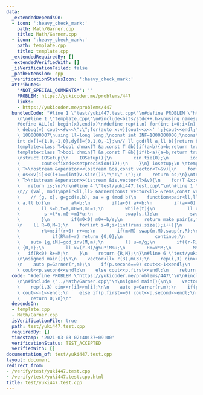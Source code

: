 ```yaml
---
data:
  _extendedDependsOn:
  - icon: ':heavy_check_mark:'
    path: Math/Garner.cpp
    title: Math/Garner.cpp
  - icon: ':heavy_check_mark:'
    path: template.cpp
    title: template.cpp
  _extendedRequiredBy: []
  _extendedVerifiedWith: []
  _isVerificationFailed: false
  _pathExtension: cpp
  _verificationStatusIcon: ':heavy_check_mark:'
  attributes:
    '*NOT_SPECIAL_COMMENTS*': ''
    PROBLEM: https://yukicoder.me/problems/447
    links:
    - https://yukicoder.me/problems/447
  bundledCode: "#line 1 \"test/yuki447.test.cpp\"\n#define PROBLEM \"https://yukicoder.me/problems/447\"\
    \n\n#line 1 \"template.cpp\"\n#include<bits/stdc++.h>\nusing namespace std;\n\
    #define ALL(x) begin(x),end(x)\n#define rep(i,n) for(int i=0;i<(n);i++)\n#define\
    \ debug(v) cout<<#v<<\":\";for(auto x:v){cout<<x<<' ';}cout<<endl;\n#define mod\
    \ 1000000007\nusing ll=long long;\nconst int INF=1000000000;\nconst ll LINF=1001002003004005006ll;\n\
    int dx[]={1,0,-1,0},dy[]={0,1,0,-1};\n// ll gcd(ll a,ll b){return b?gcd(b,a%b):a;}\n\
    template<class T>bool chmax(T &a,const T &b){if(a<b){a=b;return true;}return false;}\n\
    template<class T>bool chmin(T &a,const T &b){if(b<a){a=b;return true;}return false;}\n\
    \nstruct IOSetup{\n    IOSetup(){\n        cin.tie(0);\n        ios::sync_with_stdio(0);\n\
    \        cout<<fixed<<setprecision(12);\n    }\n} iosetup;\n \ntemplate<typename\
    \ T>\nostream &operator<<(ostream &os,const vector<T>&v){\n    for(int i=0;i<(int)v.size();i++)\
    \ os<<v[i]<<(i+1==(int)v.size()?\"\":\" \");\n    return os;\n}\ntemplate<typename\
    \ T>\nistream &operator>>(istream &is,vector<T>&v){\n    for(T &x:v)is>>x;\n \
    \   return is;\n}\n\n#line 4 \"test/yuki447.test.cpp\"\n\n#line 1 \"Math/Garner.cpp\"\
    \n// (val, mod)\npair<ll,ll> Garner(const vector<ll> &rems,const vector<ll> &mods){\n\
    \    // {g, x}, g=gcd(a,b), xa = g (mod b)\n    function<pair<ll,ll>(ll,ll)> gcd_inv=[](ll\
    \ a,ll b){\n        a%=b;\n        if(a<0) a+=b;\n        if(a==0) return make_pair(b,0ll);\n\
    \        ll s=b,t=a,m0=0,m1=1;\n        while(t){\n            ll u=s/t;\n   \
    \         s-=t*u,m0-=m1*u;\n            swap(s,t);\n            swap(m0,m1);\n\
    \        }\n        if(m0<0) m0+=b/s;\n        return make_pair(s,m0);\n    };\n\
    \n    ll R=0,M=1;\n    for(int i=0;i<(int)rems.size();i++){\n        ll r=rems[i],m=mods[i];\n\
    \        r%=m;if(r<0) r+=m;\n        if(m>M) swap(m,M),swap(r,R);\n        if(M%m==0){\n\
    \            if(R%m!=r) return {0,0};\n            continue;\n        }\n    \
    \    auto [g,iM]=gcd_inv(M,m);\n        ll u=m/g;\n        if((r-R)%g) return\
    \ {0,0};\n        ll x=(r-R)/g%u*iM%u;\n        R+=x*M;\n        M*=u;\n     \
    \   if(R<0) R+=M;\n    }\n    return {R,M};\n}\n#line 6 \"test/yuki447.test.cpp\"\
    \n\nsigned main(){\n\n    vector<ll> r(3),m(3);\n    rep(i,3) cin>>r[i]>>m[i];\n\
    \n    auto p=Garner(r,m);\n    if(p.second==0) cout<<-1<<endl;\n    else if(p.first==0)\
    \ cout<<p.second<<endl;\n    else cout<<p.first<<endl;\n    return 0;\n}\n"
  code: "#define PROBLEM \"https://yukicoder.me/problems/447\"\n\n#include \"../template.cpp\"\
    \n\n#include \"../Math/Garner.cpp\"\n\nsigned main(){\n\n    vector<ll> r(3),m(3);\n\
    \    rep(i,3) cin>>r[i]>>m[i];\n\n    auto p=Garner(r,m);\n    if(p.second==0)\
    \ cout<<-1<<endl;\n    else if(p.first==0) cout<<p.second<<endl;\n    else cout<<p.first<<endl;\n\
    \    return 0;\n}\n"
  dependsOn:
  - template.cpp
  - Math/Garner.cpp
  isVerificationFile: true
  path: test/yuki447.test.cpp
  requiredBy: []
  timestamp: '2021-03-03 02:40:37+09:00'
  verificationStatus: TEST_ACCEPTED
  verifiedWith: []
documentation_of: test/yuki447.test.cpp
layout: document
redirect_from:
- /verify/test/yuki447.test.cpp
- /verify/test/yuki447.test.cpp.html
title: test/yuki447.test.cpp
---
```

